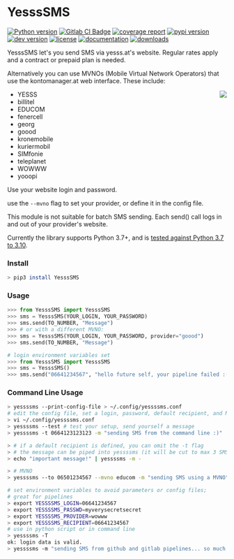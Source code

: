# YesssSMS

[![Python version](https://img.shields.io/pypi/pyversions/yessssms.svg)](https://gitlab.com/flowolf/yessssms) [![Gitlab CI Badge](https://gitlab.com/flowolf/yessssms/badges/master/pipeline.svg)](https://gitlab.com/flowolf/yessssms/pipelines) [![coverage report](https://gitlab.com/flowolf/yessssms/badges/master/coverage.svg)](https://gitlab.com/flowolf/yessssms/commits/master) [![pypi version](https://img.shields.io/pypi/v/yessssms.svg?color=blue)](https://pypi.org/project/yessssms) [![dev version](https://img.shields.io/badge/dynamic/json?color=yellow&label=dev&query=version&url=https%3A%2F%2Fgitlab.com%2Fflowolf%2Fyessssms%2Fraw%2Fmaster%2FYesssSMS%2Fversion.json&prefix=v)](https://gitlab.com/flowolf/yessssms) [![license](https://img.shields.io/pypi/l/yessssms.svg)](https://gitlab.com/flowolf/yessssms/blob/master/LICENSE.txt) [![documentation](https://img.shields.io/badge/sphinx-docs-blue)](https://flowolf.gitlab.io/yessssms/) [![downloads](https://img.shields.io/pypi/dm/yessssms)](https://pypi.org/project/yessssms)

YesssSMS let's you send SMS via yesss.at's website. Regular rates apply and a
contract or prepaid plan is needed.

Alternatively you can use MVNOs (Mobile Virtual Network Operators) that use the kontomanager.at web interface.
These include:

<img align="right" src="https://gitlab.com/flowolf/yessssms/raw/master/logo/all.png" style="float:right;" />

- YESSS
- billitel
- EDUCOM
- fenercell
- georg
- goood
- kronemobile
- kuriermobil
- SIMfonie
- teleplanet
- WOWWW
- yooopi

Use your website login and password.

use the `--mvno` flag to set your provider, or define it in the config file.

This module is not suitable for batch SMS sending.
Each send() call logs in and out of your provider's website.

Currently the library supports Python 3.7+, and is [tested against Python 3.7 to 3.10](https://gitlab.com/flowolf/yessssms/-/jobs).

### Install

```bash
> pip3 install YesssSMS
```

### Usage

```python
>>> from YesssSMS import YesssSMS
>>> sms = YesssSMS(YOUR_LOGIN, YOUR_PASSWORD)
>>> sms.send(TO_NUMBER, "Message")
>>> # or with a different MVNO:
>>> sms = YesssSMS(YOUR_LOGIN, YOUR_PASSWORD, provider="goood")
>>> sms.send(TO_NUMBER, "Message")
```

```python
# login environment variables set
>>> from YesssSMS import YesssSMS
>>> sms = YesssSMS()
>>> sms.send("06641234567", "hello future self, your pipeline failed :(")
```

### Command Line Usage

```bash
> yessssms --print-config-file > ~/.config/yessssms.conf
# edit the config file, set a login, password, default recipient, and MVNO
> vi ~/.config/yessssms.conf
> yessssms --test # test your setup, send yourself a message
> yessssms -t 0664123123123 -m "sending SMS from the command line :)"

> # if a default recipient is defined, you can omit the -t flag
> # the message can be piped into yessssms (it will be cut to max 3 SMS, 3*160 chars)
> echo "important message!" | yessssms -m -

> # MVNO
> yessssms --to 06501234567 --mvno educom -m "sending SMS using a MVNO"
```

```bash
# set environment variables to avoid parameters or config files;
# great for pipelines
> export YESSSSMS_LOGIN=06641234567
> export YESSSSMS_PASSWD=myverysecretsecret
> export YESSSSMS_PROVIDER=wowww
> export YESSSSMS_RECIPIENT=06641234567
# use in python script or in command line
> yessssms -T
ok: login data is valid.
> yessssms -m "sending SMS from github and gitlab pipelines... so much cloud"
```
